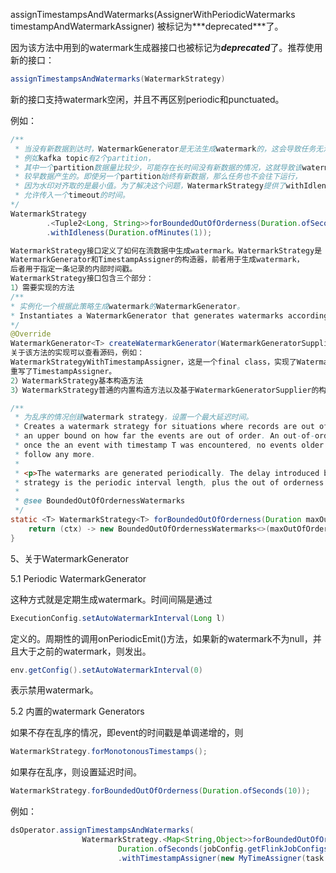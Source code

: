 assignTimestampsAndWatermarks(AssignerWithPeriodicWatermarks<T> timestampAndWatermarkAssigner) 被标记为***deprecated\***了。

因为该方法中用到的watermark生成器接口也被标记为***deprecated***了。推荐使用新的接口：

```java
assignTimestampsAndWatermarks(WatermarkStrategy)
```

新的接口支持watermark空闲，并且不再区别periodic和punctuated。

例如：

```java
/**
 * 当没有新数据到达时，WatermarkGenerator是无法生成watermark的，这会导致任务无法继续运行。
 * 例如kafka topic有2个partition，
 * 其中一个partition数据量比较少，可能存在长时间没有新数据的情况，这就导致该watermark一直是
 * 较早数据产生的。即使另一个partition始终有新数据，那么任务也不会往下运行，
 * 因为水印对齐取的是最小值。为了解决这个问题，WatermarkStrategy提供了withIdleness方法，
 * 允许传入一个timeout的时间。
*/
WatermarkStrategy
        .<Tuple2<Long, String>>forBoundedOutOfOrderness(Duration.ofSeconds(20))
        .withIdleness(Duration.ofMinutes(1));
```



```java
WatermarkStrategy接口定义了如何在流数据中生成watermark。WatermarkStrategy是
WatermarkGenerator和TimestampAssigner的构造器，前者用于生成watermark，
后者用于指定一条记录的内部时间戳。
WatermarkStrategy接口包含三个部分：
1）需要实现的方法
/**
* 实例化一个根据此策略生成watermark的WatermarkGenerator。
* Instantiates a WatermarkGenerator that generates watermarks according to this strategy.
*/
@Override
WatermarkGenerator<T> createWatermarkGenerator(WatermarkGeneratorSupplier.Context context);
关于该方法的实现可以查看源码，例如：
WatermarkStrategyWithTimestampAssigner，这是一个final class，实现了WatermarkStrategy接口，并且
重写了TimestampAssigner。
2）WatermarkStrategy基本构造方法
3）WatermarkStrategy普通的内置构造方法以及基于WatermarkGeneratorSupplier的构造方法
```



```java
/**
 * 为乱序的情况创建watermark strategy，设置一个最大延迟时间。
 * Creates a watermark strategy for situations where records are out of order, but you can place
 * an upper bound on how far the events are out of order. An out-of-order bound B means that
 * once the an event with timestamp T was encountered, no events older than {@code T - B} will
 * follow any more.
 *
 * <p>The watermarks are generated periodically. The delay introduced by this watermark
 * strategy is the periodic interval length, plus the out of orderness bound.
 *
 * @see BoundedOutOfOrdernessWatermarks
 */
static <T> WatermarkStrategy<T> forBoundedOutOfOrderness(Duration maxOutOfOrderness) {
	return (ctx) -> new BoundedOutOfOrdernessWatermarks<>(maxOutOfOrderness);
}
```

5、关于WatermarkGenerator

5.1 Periodic WatermarkGenerator

这种方式就是定期生成watermark。时间间隔是通过

```java
ExecutionConfig.setAutoWatermarkInterval(Long l)
```

定义的。周期性的调用onPeriodicEmit()方法，如果新的watermark不为null，并且大于之前的watermark，则发出。

```java
env.getConfig().setAutoWatermarkInterval(0)
```

表示禁用watermark。

5.2 内置的watermark Generators

如果不存在乱序的情况，即event的时间戳是单调递增的，则

```java
WatermarkStrategy.forMonotonousTimestamps();
```

如果存在乱序，则设置延迟时间。

```java
WatermarkStrategy.forBoundedOutOfOrderness(Duration.ofSeconds(10));
```

例如：

```java
dsOperator.assignTimestampsAndWatermarks(
                WatermarkStrategy.<Map<String,Object>>forBoundedOutOfOrderness(
                        Duration.ofSeconds(jobConfig.getFlinkJobConfigs().getWindowMaxOutOfOrderness()))
                        .withTimestampAssigner(new MyTimeAssigner(task.getTimestamp())))
```